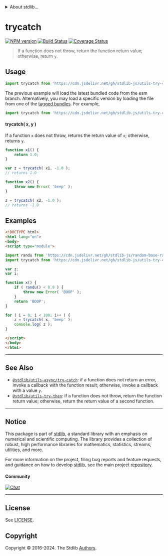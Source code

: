 <!--

@license Apache-2.0

Copyright (c) 2018 The Stdlib Authors.

Licensed under the Apache License, Version 2.0 (the "License");
you may not use this file except in compliance with the License.
You may obtain a copy of the License at

   http://www.apache.org/licenses/LICENSE-2.0

Unless required by applicable law or agreed to in writing, software
distributed under the License is distributed on an "AS IS" BASIS,
WITHOUT WARRANTIES OR CONDITIONS OF ANY KIND, either express or implied.
See the License for the specific language governing permissions and
limitations under the License.

-->


<details>
  <summary>
    About stdlib...
  </summary>
  <p>We believe in a future in which the web is a preferred environment for numerical computation. To help realize this future, we've built stdlib. stdlib is a standard library, with an emphasis on numerical and scientific computation, written in JavaScript (and C) for execution in browsers and in Node.js.</p>
  <p>The library is fully decomposable, being architected in such a way that you can swap out and mix and match APIs and functionality to cater to your exact preferences and use cases.</p>
  <p>When you use stdlib, you can be absolutely certain that you are using the most thorough, rigorous, well-written, studied, documented, tested, measured, and high-quality code out there.</p>
  <p>To join us in bringing numerical computing to the web, get started by checking us out on <a href="https://github.com/stdlib-js/stdlib">GitHub</a>, and please consider <a href="https://opencollective.com/stdlib">financially supporting stdlib</a>. We greatly appreciate your continued support!</p>
</details>

# trycatch

[![NPM version][npm-image]][npm-url] [![Build Status][test-image]][test-url] [![Coverage Status][coverage-image]][coverage-url] <!-- [![dependencies][dependencies-image]][dependencies-url] -->

> If a function does not throw, return the function return value; otherwise, return `y`.

<!-- Section to include introductory text. Make sure to keep an empty line after the intro `section` element and another before the `/section` close. -->

<section class="intro">

</section>

<!-- /.intro -->

<!-- Package usage documentation. -->



<section class="usage">

## Usage

```javascript
import trycatch from 'https://cdn.jsdelivr.net/gh/stdlib-js/utils-try-catch@esm/index.mjs';
```
The previous example will load the latest bundled code from the esm branch. Alternatively, you may load a specific version by loading the file from one of the [tagged bundles](https://github.com/stdlib-js/utils-try-catch/tags). For example,

```javascript
import trycatch from 'https://cdn.jsdelivr.net/gh/stdlib-js/utils-try-catch@v0.2.2-esm/index.mjs';
```

#### trycatch( x, y )

If a function `x` does not throw, returns the return value of `x`; otherwise, returns `y`.

```javascript
function x1() {
    return 1.0;
}

var z = trycatch( x1, -1.0 );
// returns 1.0

function x2() {
    throw new Error( 'beep' );
}

z = trycatch( x2, -1.0 );
// returns -1.0
```

</section>

<!-- /.usage -->

<!-- Package usage notes. Make sure to keep an empty line after the `section` element and another before the `/section` close. -->

<section class="notes">

</section>

<!-- /.notes -->

<!-- Package usage examples. -->

<section class="examples">

## Examples

<!-- eslint no-undef: "error" -->

```html
<!DOCTYPE html>
<html lang="en">
<body>
<script type="module">

import randu from 'https://cdn.jsdelivr.net/gh/stdlib-js/random-base-randu@esm/index.mjs';
import trycatch from 'https://cdn.jsdelivr.net/gh/stdlib-js/utils-try-catch@esm/index.mjs';

var z;
var i;

function x() {
    if ( randu() < 0.9 ) {
        throw new Error( 'BOOP' );
    }
    return 'BOOP';
}

for ( i = 0; i < 100; i++ ) {
    z = trycatch( x, 'beep' );
    console.log( z );
}

</script>
</body>
</html>
```

</section>

<!-- /.examples -->

<!-- Section to include cited references. If references are included, add a horizontal rule *before* the section. Make sure to keep an empty line after the `section` element and another before the `/section` close. -->

<section class="references">

</section>

<!-- /.references -->

<!-- Section for related `stdlib` packages. Do not manually edit this section, as it is automatically populated. -->

<section class="related">

* * *

## See Also

-   <span class="package-name">[`@stdlib/utils-async/try-catch`][@stdlib/utils/async/try-catch]</span><span class="delimiter">: </span><span class="description">if a function does not return an error, invoke a callback with the function result; otherwise, invoke a callback with a value `y`.</span>
-   <span class="package-name">[`@stdlib/utils-try-then`][@stdlib/utils/try-then]</span><span class="delimiter">: </span><span class="description">if a function does not throw, return the function return value; otherwise, return the return value of a second function.</span>

</section>

<!-- /.related -->

<!-- Section for all links. Make sure to keep an empty line after the `section` element and another before the `/section` close. -->


<section class="main-repo" >

* * *

## Notice

This package is part of [stdlib][stdlib], a standard library with an emphasis on numerical and scientific computing. The library provides a collection of robust, high performance libraries for mathematics, statistics, streams, utilities, and more.

For more information on the project, filing bug reports and feature requests, and guidance on how to develop [stdlib][stdlib], see the main project [repository][stdlib].

#### Community

[![Chat][chat-image]][chat-url]

---

## License

See [LICENSE][stdlib-license].


## Copyright

Copyright &copy; 2016-2024. The Stdlib [Authors][stdlib-authors].

</section>

<!-- /.stdlib -->

<!-- Section for all links. Make sure to keep an empty line after the `section` element and another before the `/section` close. -->

<section class="links">

[npm-image]: http://img.shields.io/npm/v/@stdlib/utils-try-catch.svg
[npm-url]: https://npmjs.org/package/@stdlib/utils-try-catch

[test-image]: https://github.com/stdlib-js/utils-try-catch/actions/workflows/test.yml/badge.svg?branch=v0.2.2
[test-url]: https://github.com/stdlib-js/utils-try-catch/actions/workflows/test.yml?query=branch:v0.2.2

[coverage-image]: https://img.shields.io/codecov/c/github/stdlib-js/utils-try-catch/main.svg
[coverage-url]: https://codecov.io/github/stdlib-js/utils-try-catch?branch=main

<!--

[dependencies-image]: https://img.shields.io/david/stdlib-js/utils-try-catch.svg
[dependencies-url]: https://david-dm.org/stdlib-js/utils-try-catch/main

-->

[chat-image]: https://img.shields.io/gitter/room/stdlib-js/stdlib.svg
[chat-url]: https://app.gitter.im/#/room/#stdlib-js_stdlib:gitter.im

[stdlib]: https://github.com/stdlib-js/stdlib

[stdlib-authors]: https://github.com/stdlib-js/stdlib/graphs/contributors

[umd]: https://github.com/umdjs/umd
[es-module]: https://developer.mozilla.org/en-US/docs/Web/JavaScript/Guide/Modules

[deno-url]: https://github.com/stdlib-js/utils-try-catch/tree/deno
[deno-readme]: https://github.com/stdlib-js/utils-try-catch/blob/deno/README.md
[umd-url]: https://github.com/stdlib-js/utils-try-catch/tree/umd
[umd-readme]: https://github.com/stdlib-js/utils-try-catch/blob/umd/README.md
[esm-url]: https://github.com/stdlib-js/utils-try-catch/tree/esm
[esm-readme]: https://github.com/stdlib-js/utils-try-catch/blob/esm/README.md
[branches-url]: https://github.com/stdlib-js/utils-try-catch/blob/main/branches.md

[stdlib-license]: https://raw.githubusercontent.com/stdlib-js/utils-try-catch/main/LICENSE

<!-- <related-links> -->

[@stdlib/utils/async/try-catch]: https://github.com/stdlib-js/utils-async-try-catch/tree/esm

[@stdlib/utils/try-then]: https://github.com/stdlib-js/utils-try-then/tree/esm

<!-- </related-links> -->

</section>

<!-- /.links -->
